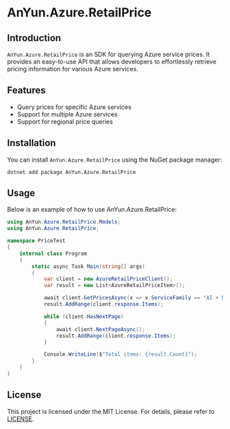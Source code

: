# AnYun.Azure.RetailPrice

## Introduction  
`AnYun.Azure.RetailPrice` is an SDK for querying Azure service prices. It provides an easy-to-use API that allows developers to effortlessly retrieve pricing information for various Azure services.

## Features  
- Query prices for specific Azure services  
- Support for multiple Azure services  
- Support for regional price queries  

## Installation  
You can install `AnYun.Azure.RetailPrice` using the NuGet package manager:

```
dotnet add package AnYun.Azure.RetailPrice
```

## Usage  
Below is an example of how to use AnYun.Azure.RetailPrice:

```csharp
using AnYun.Azure.RetailPrice.Models;
using AnYun.Azure.RetailPrice;

namespace PriceTest
{
    internal class Program
    {
        static async Task Main(string[] args)
        {
            var client = new AzureRetailPriceClient();
            var result = new List<AzureRetailPriceItem>();

            await client.GetPricesAsync(x => x.ServiceFamily == "AI + Machine Learning");
            result.AddRange(client.response.Items);

            while (client.HasNextPage)
            {
                await client.NextPageAsync();
                result.AddRange(client.response.Items);
            }

            Console.WriteLine($"Total items: {result.Count}");
        }
    }
}
```

## License  
This project is licensed under the MIT License. For details, please refer to [LICENSE](LICENSE.txt).
